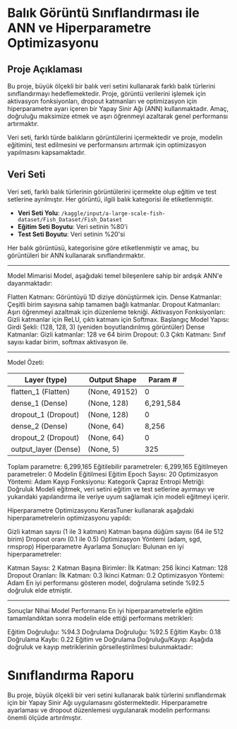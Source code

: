 # Balık Görüntü Sınıflandırması ile ANN ve Hiperparametre Optimizasyonu

## Proje Açıklaması

Bu proje, büyük ölçekli bir balık veri setini kullanarak farklı balık türlerini sınıflandırmayı hedeflemektedir. Proje, görüntü verilerini işlemek için aktivasyon fonksiyonları, dropout katmanları ve optimizasyon için hiperparametre ayarı içeren bir Yapay Sinir Ağı (ANN) kullanmaktadır. Amaç, doğruluğu maksimize etmek ve aşırı öğrenmeyi azaltarak genel performansı artırmaktır.

Veri seti, farklı türde balıkların görüntülerini içermektedir ve proje, modelin eğitimini, test edilmesini ve performansını artırmak için optimizasyon yapılmasını kapsamaktadır.

## Veri Seti

Veri seti, farklı balık türlerinin görüntülerini içermekte olup eğitim ve test setlerine ayrılmıştır. Her görüntü, ilgili balık kategorisi ile etiketlenmiştir.

- **Veri Seti Yolu**: `/kaggle/input/a-large-scale-fish-dataset/Fish_Dataset/Fish_Dataset`
- **Eğitim Seti Boyutu**: Veri setinin %80'i
- **Test Seti Boyutu**: Veri setinin %20'si

Her balık görüntüsü, kategorisine göre etiketlenmiştir ve amaç, bu görüntüleri bir ANN kullanarak sınıflandırmaktır.

---

Model Mimarisi
Model, aşağıdaki temel bileşenlere sahip bir ardışık ANN'e dayanmaktadır:

Flatten Katmanı: Görüntüyü 1D diziye dönüştürmek için.
Dense Katmanlar: Çeşitli birim sayısına sahip tamamen bağlı katmanlar.
Dropout Katmanları: Aşırı öğrenmeyi azaltmak için düzenleme tekniği.
Aktivasyon Fonksiyonları: Gizli katmanlar için ReLU, çıktı katmanı için Softmax.
Başlangıç Model Yapısı:
Girdi Şekli: (128, 128, 3) (yeniden boyutlandırılmış görüntüler)
Dense Katmanlar:
Gizli katmanlar: 128 ve 64 birim
Dropout: 0.3
Çıktı Katmanı: Sınıf sayısı kadar birim, softmax aktivasyon ile.

---
Model Özeti:


| Layer (type)            | Output Shape      | Param #    |
|-------------------------|-------------------|------------|
| flatten_1 (Flatten)     | (None, 49152)     | 0          |
| dense_1 (Dense)         | (None, 128)       | 6,291,584  |
| dropout_1 (Dropout)     | (None, 128)       | 0          |
| dense_2 (Dense)         | (None, 64)        | 8,256      |
| dropout_2 (Dropout)     | (None, 64)        | 0          |
| output_layer (Dense)    | (None, 5)         | 325        |

Toplam parametre: 6,299,165
Eğitilebilir parametreler: 6,299,165
Eğitilmeyen parametreler: 0
Modelin Eğitilmesi
Eğitim Epoch Sayısı: 20
Optimizasyon Yöntemi: Adam
Kayıp Fonksiyonu: Kategorik Çapraz Entropi
Metriği: Doğruluk
Modeli eğitmek, veri setini eğitim ve test setlerine ayırmayı ve yukarıdaki yapılandırma ile veriye uyum sağlamak için modeli eğitmeyi içerir.

Hiperparametre Optimizasyonu
KerasTuner kullanarak aşağıdaki hiperparametrelerin optimizasyonu yapıldı:

Gizli katman sayısı (1 ile 3 katman)
Katman başına düğüm sayısı (64 ile 512 birim)
Dropout oranı (0.1 ile 0.5)
Optimizasyon Yöntemi (adam, sgd, rmsprop)
Hiperparametre Ayarlama Sonuçları:
Bulunan en iyi hiperparametreler:

Katman Sayısı: 2
Katman Başına Birimler:
İlk Katman: 256
İkinci Katman: 128
Dropout Oranları:
İlk Katman: 0.3
İkinci Katman: 0.2
Optimizasyon Yöntemi: Adam
En iyi performansı gösteren model, doğrulama setinde %92.5 doğruluk elde etmiştir.

---
Sonuçlar
Nihai Model Performansı
En iyi hiperparametrelerle eğitim tamamlandıktan sonra modelin elde ettiği performans metrikleri:

Eğitim Doğruluğu: %94.3
Doğrulama Doğruluğu: %92.5
Eğitim Kaybı: 0.18
Doğrulama Kaybı: 0.22
Eğitim ve Doğrulama Doğruluğu/Kayıp:
Aşağıda doğruluk ve kayıp metriklerinin görselleştirilmesi bulunmaktadır:


# Sınıflandırma Raporu
Bu proje, büyük ölçekli bir veri setini kullanarak balık türlerini sınıflandırmak için bir Yapay Sinir Ağı uygulamasını göstermektedir. Hiperparametre ayarlaması ve dropout düzenlemesi uygulanarak modelin performansı önemli ölçüde artırılmıştır.



